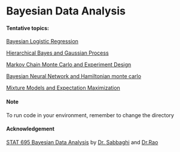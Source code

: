 # Bayesian Data Analysis


#### Tentative topics:

[Bayesian Logistic Regression](http://rpubs.com/greyman/Bayesian_Logistic_Regression)

[Hierarchical Bayes and Gaussian Process](http://rpubs.com/greyman/308720)

[Markov Chain Monte Carlo and Experiment Design](http://rpubs.com/greyman/318245)

[Bayesian Neural Network and Hamiltonian monte carlo](http://rpubs.com/greyman/323557)

[Mixture Models and Expectation Maximization](http://rpubs.com/greyman/329360)

#### Note

To run code in your environment, remember to change the directory

#### Acknowledgement

[STAT 695 Bayesian Data Analysis](http://www.stat.purdue.edu/~sabbaghi/teaching/STAT%20695%20Syllabus%202017.pdf) by [Dr. Sabbaghi](http://www.stat.purdue.edu/~sabbaghi/) and [Dr.Rao](https://varao.github.io/)
